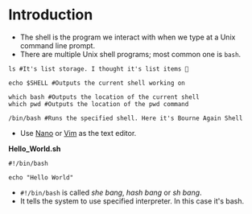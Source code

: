 # Introduction

- The shell is the program we interact with when we type at a Unix command line prompt.
- There are multiple Unix shell programs; most common one is `bash`.

```shell
ls #It's list storage. I thought it's list items 🙂
```

```shell
echo $SHELL #Outputs the current shell working on
```

```shell
which bash #Outputs the location of the current shell
which pwd #Outputs the location of the pwd command
```

```shell
/bin/bash #Runs the specified shell. Here it's Bourne Again Shell
```

- Use [Nano](../assets/nano_cheatsheet.webp) or [Vim](../assets/vim_cheatsheet.jpg) as the text editor.

**Hello_World.sh**

```shell
#!/bin/bash

echo "Hello World"
```

- `#!/bin/bash` is called _she bang_, _hash bang_ or _sh bang_.
- It tells the system to use specified interpreter. In this case it's bash.
